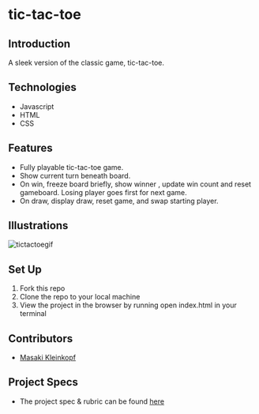 # tic-tac-toe

## Introduction
A sleek version of the classic game, tic-tac-toe.


## Technologies

- Javascript
- HTML
- CSS

## Features

- Fully playable tic-tac-toe game. 
- Show current turn beneath board.
- On win, freeze board briefly, show winner , update win count and reset gameboard. Losing player goes first for next game.
- On draw, display draw, reset game, and swap starting player.

## Illustrations

![tictactoegif](https://user-images.githubusercontent.com/97985027/165381952-666383aa-e7ba-49dc-814e-c66d3fd037b7.gif)



## Set Up

1. Fork this repo
2. Clone the repo to your local machine
3. View the project in the browser by running open index.html in your terminal

## Contributors
- [Masaki Kleinkopf](https://www.linkedin.com/in/masakikleinkopf/)

## Project Specs

- The project spec & rubric can be found [here](https://frontend.turing.edu/projects/module-1/tic-tac-toe-solo-v2.html)
